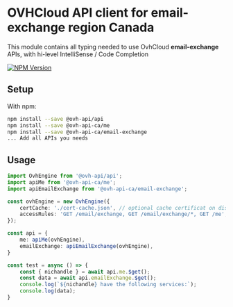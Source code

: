# OVHCloud API client for **email-exchange** region Canada

This module contains all typing needed to use OvhCloud **email-exchange** APIs, with hi-level IntelliSense / Code Completion

[![NPM Version](https://img.shields.io/npm/v/@ovh-api-ca/email-exchange.svg?style=flat)](https://www.npmjs.org/package/@ovh-api-ca/email-exchange)

## Setup

With npm:

```bash
npm install --save @ovh-api/api
npm install --save @ovh-api-ca/me
npm install --save @ovh-api-ca/email-exchange
... Add all APIs you needs
```

## Usage

```typescript
import OvhEngine from '@ovh-api/api';
import apiMe from '@ovh-api-ca/me';
import apiEmailExchange from '@ovh-api-ca/email-exchange';

const ovhEngine = new OvhEngine({ 
    certCache: './cert-cache.json', // optional cache certificat on disk.
    accessRules: 'GET /email/exchange, GET /email/exchange/*, GET /me', // optional limit the requested privileges.
});

const api = {
    me: apiMe(ovhEngine),
    emailExchange: apiEmailExchange(ovhEngine),
}

const test = async () => {
    const { nichandle } = await api.me.$get();
    const data = await api.emailExchange.$get();
    console.log(`${nichandle} have the following services:`);
    console.log(data);
}
```
